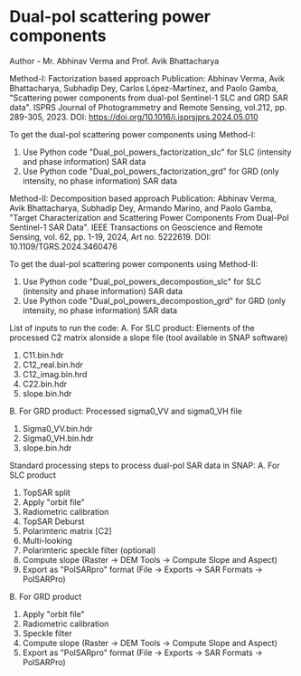 # Dual-pol scattering power components 
Author - Mr. Abhinav Verma and Prof. Avik Bhattacharya

Method-I: Factorization based approach
Publication: Abhinav Verma, Avik Bhattacharya, Subhadip Dey, Carlos López-Martínez, and Paolo Gamba, 
"Scattering power components from dual-pol Sentinel-1 SLC and GRD SAR data".
ISPRS Journal of Photogrammetry and Remote Sensing, vol.212, pp. 289-305, 2023.
DOI: https://doi.org/10.1016/j.isprsjprs.2024.05.010

To get the dual-pol scattering power components using Method-I:
1. Use Python code "Dual_pol_powers_factorization_slc" for SLC (intensity and phase information) SAR data
2. Use Python code "Dual_pol_powers_factorization_grd" for GRD (only intensity, no phase information) SAR data

Method-II: Decomposition based approach
Publication: Abhinav Verma, Avik Bhattacharya, Subhadip Dey, Armando Marino, and Paolo Gamba, 
"Target Characterization and Scattering Power Components From Dual-Pol Sentinel-1 SAR Data".
IEEE Transactions on Geoscience and Remote Sensing, vol. 62, pp. 1-19, 2024, Art no. 5222619.
DOI: 10.1109/TGRS.2024.3460476

To get the dual-pol scattering power components using Method-II:
1. Use Python code "Dual_pol_powers_decompostion_slc" for SLC (intensity and phase information) SAR data
2. Use Python code "Dual_pol_powers_decompostion_grd" for GRD (only intensity, no phase information) SAR data

List of inputs to run the code:
 A. For SLC product: Elements of the processed C2 matrix alonside a slope file (tool available in SNAP software)
  1. C11.bin.hdr
  2. C12_real.bin.hdr
  3. C12_imag.bin.hrd
  4. C22.bin.hdr
  5. slope.bin.hdr

 B. For GRD product: Processed sigma0_VV and sigma0_VH file
  1. Sigma0_VV.bin.hdr
  2. Sigma0_VH.bin.hdr
  3. slope.bin.hdr

Standard processing steps to process dual-pol SAR data in SNAP:
 A. For SLC product
  1. TopSAR split 
  2. Apply "orbit file"
  3. Radiometric calibration  
  4. TopSAR Deburst
  5. Polarimteric matrix [C2]
  6. Multi-looking
  7. Polarimteric speckle filter (optional)
  8. Compute slope (Raster -> DEM Tools -> Compute Slope and Aspect)
  9. Export as "PolSARpro" format (File -> Exports -> SAR Formats -> PolSARPro)

 B. For GRD product
  1. Apply "orbit file"
  2. Radiometric calibration
  3. Speckle filter
  4. Compute slope (Raster -> DEM Tools -> Compute Slope and Aspect)
  5. Export as "PolSARpro" format (File -> Exports -> SAR Formats -> PolSARPro)
